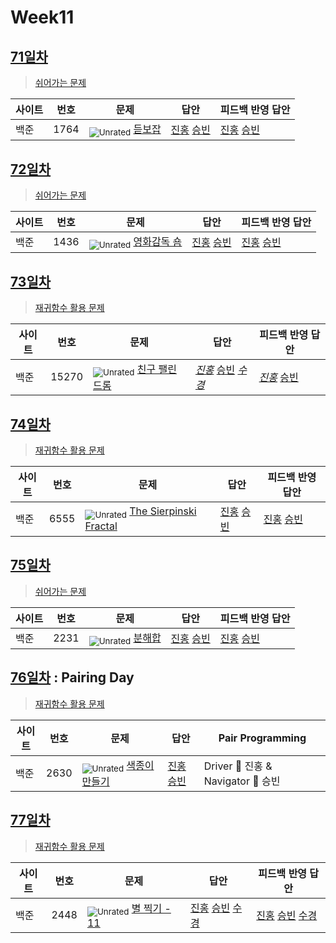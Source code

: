 <!-- tier 리스트 S -->
[Unrated]: https://user-images.githubusercontent.com/33937365/126247607-85783912-c11a-4d50-ac36-8cc7dcb75cd2.png
[Bronze5]: https://user-images.githubusercontent.com/33937365/126247611-e362d727-17a4-4737-a232-5827e185ab7c.png
[Bronze4]: https://user-images.githubusercontent.com/33937365/126247612-89cbc675-e1d4-43a2-950b-1cb014dca697.png
[Bronze3]: https://user-images.githubusercontent.com/33937365/126247613-b8408610-7bc4-40f8-804f-a30a45ddbb68.png
[Bronze2]: https://user-images.githubusercontent.com/33937365/126247614-d85dc6ff-a520-4c00-82bd-eb593b156bd8.png
[Bronze1]: https://user-images.githubusercontent.com/33937365/126247616-04b2ab30-9891-4b7b-8cb4-38e99b97e834.png
[Silver5]: https://user-images.githubusercontent.com/33937365/126247618-38c5c905-672b-4d75-808e-8a7d45ea577d.png
[Silver4]: https://user-images.githubusercontent.com/33937365/126247620-ba2d1b96-b0aa-4b88-80c5-71569c69bbc3.png
[Silver3]: https://user-images.githubusercontent.com/33937365/126247621-1b55b7f4-3a79-4348-8a63-f00c1813853e.png
[Silver2]: https://user-images.githubusercontent.com/33937365/126247622-a83b30a9-6618-4593-b775-6f6730afd3f6.png
[Silver1]: https://user-images.githubusercontent.com/33937365/126247625-8d82f8ab-6f95-4ef8-a243-be31f548596e.png
[Gold5]: https://user-images.githubusercontent.com/33937365/126247627-2979d4d5-915a-4c4e-adb7-c171f9bafe28.png
[Gold4]: https://user-images.githubusercontent.com/33937365/126247629-b24e1e24-4579-450f-bc3c-f166361091dd.png
[Gold3]: https://user-images.githubusercontent.com/33937365/126247630-80fb15af-debc-451d-a937-6c9c6bfa693b.png
[Gold2]: https://user-images.githubusercontent.com/33937365/126247633-7112f6a6-57da-4d1d-953f-5414ba8ffc3d.png
[Gold1]: https://user-images.githubusercontent.com/33937365/126247635-42bd3af9-e129-4379-b44a-22d75de3def6.png
[Platinum5]: https://user-images.githubusercontent.com/33937365/126247636-763e3bc4-43a9-4724-8ce1-c2288aecb636.png
[Platinum4]: https://user-images.githubusercontent.com/33937365/126247637-af30d243-2771-4966-b0bb-0901b9fd4989.png
[Platinum3]: https://user-images.githubusercontent.com/33937365/126247640-cfd654db-86d8-42a9-8d1b-0f3494758330.png
[Platinum2]: https://user-images.githubusercontent.com/33937365/126247641-3e60e9a6-5116-4005-a87d-bfb59969c87a.png
[Platinum1]: https://user-images.githubusercontent.com/33937365/126247643-23bba5ac-52c4-442a-a88a-2eb8998f6446.png
[Diamond5]: https://user-images.githubusercontent.com/33937365/126247645-870445bf-25d9-45ce-9c07-a25949ffad21.png
[Diamond4]: https://user-images.githubusercontent.com/33937365/126247646-b2d7e328-c205-448d-a5bf-c6294c07edaa.png
[Diamond3]: https://user-images.githubusercontent.com/33937365/126247647-db568f94-882f-410c-bd1b-63d49c87623c.png
[Diamond2]: https://user-images.githubusercontent.com/33937365/126247648-52f92f07-0fb9-4b1d-a344-6e9b81d81044.png
[Diamond1]: https://user-images.githubusercontent.com/33937365/126247649-4d068f63-f5e1-40df-910e-dceeb2b7de99.png
[Ruby5]: https://user-images.githubusercontent.com/33937365/126247652-94013ea7-9a96-4068-b922-01535c85801d.png
[Ruby4]: https://user-images.githubusercontent.com/33937365/126247655-a10f7077-6341-416e-938c-b500b7022aca.png
[Ruby3]: https://user-images.githubusercontent.com/33937365/126247656-d0e16a36-5080-4585-a465-4e4f5302beef.png
[Ruby2]: https://user-images.githubusercontent.com/33937365/126247659-1d249660-02a2-4a95-966f-074f99df70fe.png
[Ruby1]: https://user-images.githubusercontent.com/33937365/126247660-8e0d236d-eaef-42b3-8983-28f9e6c94ff9.png
<!-- tier 리스트 E -->

# Week11

## [71일차](Day71)

> [쉬어가는 문제](https://www.acmicpc.net/group/workbook/view/9797/31277)

| 사이트 | 번호 | 문제                                           | 답안                                                          | 피드백 반영 답안                                                 |
| ------ | ---- | ---------------------------------------------- | ------------------------------------------------------------- | ---------------------------------------------------------------- |
| 백준   | 1764 | <sub>![Unrated]</sub> [듣보잡](https://www.acmicpc.net/problem/1764) | [진홍](Day71/boj1764_kjh.java) [승빈](Day71/boj1764_wsb.java) | [진홍](Day71/boj1764_kjh_fb.java) [승빈](Day71/boj1764_wsb.java) |

## [72일차](Day72)

> [쉬어가는 문제](https://www.acmicpc.net/group/workbook/view/9797/31334)

| 사이트 | 번호 | 문제                                                | 답안                                                          | 피드백 반영 답안                                              |
| ------ | ---- | --------------------------------------------------- | ------------------------------------------------------------- | ------------------------------------------------------------- |
| 백준   | 1436 | <sub>![Unrated]</sub> [영화감독 숌](https://www.acmicpc.net/problem/1436) | [진홍](Day72/boj1436_kjh.java) [승빈](Day72/boj1436_wsb.java) | [진홍](Day72/boj1436_kjh.java) [승빈](Day72/boj1436_wsb.java) |

## [73일차](Day73)

> [재귀함수 활용 문제](https://www.acmicpc.net/group/workbook/view/9797/31362)

| 사이트 | 번호  | 문제                                                   | 답안                                                                                                                                                           | 피드백 반영 답안                                                     |
| ------ | ----- | ------------------------------------------------------ | -------------------------------------------------------------------------------------------------------------------------------------------------------------- | -------------------------------------------------------------------- |
| 백준   | 15270 | <sub>![Unrated]</sub> [친구 팰린드롬](https://www.acmicpc.net/problem/15270) | _[진홍](Day73/boj15270_kjh.java)_ [승빈](Day73/boj15270_wsb.java) _[수경](https://github.com/sukyeongh/Algorithm/blob/master/2021_04/20210428/bj15270_hsk.js)_ | _[진홍](Day73/boj15270_kjh_fb.java)_ [승빈](Day73/boj15270_wsb.java) |

## [74일차](Day74)

> [재귀함수 활용 문제](https://www.acmicpc.net/group/workbook/view/9797/31439)

| 사이트 | 번호 | 문제                                                           | 답안                                                          | 피드백 반영 답안                                              |
| ------ | ---- | -------------------------------------------------------------- | ------------------------------------------------------------- | ------------------------------------------------------------- |
| 백준   | 6555 | <sub>![Unrated]</sub> [The Sierpinski Fractal](https://www.acmicpc.net/problem/6555) | [진홍](Day74/boj6555_kjh.java) [승빈](Day74/boj6555_wsb.java) | [진홍](Day74/boj6555_kjh.java) [승빈](Day74/boj6555_wsb.java) |

## [75일차](Day75)

> [쉬어가는 문제](https://www.acmicpc.net/group/workbook/view/9797/31452)

| 사이트 | 번호 | 문제                                           | 답안                                                          | 피드백 반영 답안                                                 |
| ------ | ---- | ---------------------------------------------- | ------------------------------------------------------------- | ---------------------------------------------------------------- |
| 백준   | 2231 | <sub>![Unrated]</sub> [분해합](https://www.acmicpc.net/problem/2231) | [진홍](Day75/boj2231_kjh.java) [승빈](Day75/boj2231_wsb.java) | [진홍](Day75/boj2231_kjh_fb.java) [승빈](Day75/boj2231_wsb.java) |

## [76일차](Day76) : Pairing Day

> [재귀함수 활용 문제](https://www.acmicpc.net/group/workbook/view/9797/31472)

| 사이트 | 번호 | 문제                                                  | 답안                                  | Pair Programming                   |
| ------ | ---- | ----------------------------------------------------- | ------------------------------------- | ---------------------------------- |
| 백준   | 2630 | <sub>![Unrated]</sub> [색종이 만들기](https://www.acmicpc.net/problem/2630) | [진홍승빈](Day76/boj2630_kjhwsb.java) | Driver 🚗 진홍 & Navigator 🧭 승빈 |

## [77일차](Day77)

> [재귀함수 활용 문제](https://www.acmicpc.net/group/workbook/view/9797/31503)

| 사이트 | 번호 | 문제                                                 | 답안                                                                                                                                                    | 피드백 반영 답안                                                                                                                                           |
| ------ | ---- | ---------------------------------------------------- | ------------------------------------------------------------------------------------------------------------------------------------------------------- | ---------------------------------------------------------------------------------------------------------------------------------------------------------- |
| 백준   | 2448 | <sub>![Unrated]</sub> [별 찍기 - 11](https://www.acmicpc.net/problem/2448) | [진홍](Day77/boj2448_kjh.java) [승빈](Day77/boj2448_wsb.java) [수경](https://github.com/sukyeongh/Algorithm/blob/master/2021_04/20210426/bj2448_hsk.js) | [진홍](Day77/boj2448_kjh.java) [승빈](Day77/boj2448_wsb.java) [수경](https://github.com/sukyeongh/Algorithm/blob/master/2021_04/20210426/bj2448_hsk_fb.js) |
